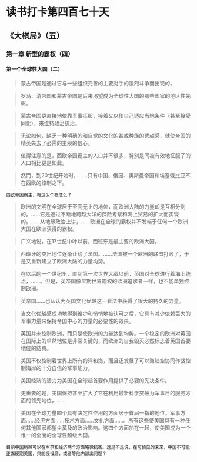 # 读书打卡第四百七十天
## 《大棋局》（五）
### 第一章 新型的霸权（四）
#### 第一个全球性大国（二）

> 蒙古帝国是通过它与一些组织完善的主要对手的激烈斗争而出现的。

> 罗马、清帝国和蒙古帝国是后来渴望成为全球性大国的那些国家的地区性先驱。

> 蒙古帝国更直接地依靠军事征服，接着又以使自己适应当地条件（甚至接受同化），来维持政治统治。

> 无论如何，缺乏一种明确的和自觉的文化的甚或种族的优越感，就使帝国的精英失去了必需的主观的信心。

> 值得注意的是，西欧帝国霸主的人口并不很多，特别是同被有效地征服了的人口相比更是如此。

> 然而，到20世纪开始时，……只有中国、俄国、奥斯曼帝国和埃塞俄比亚不在西欧的控制之下。
```
西欧帝国霸主，有这么个概念么？
```
> 欧洲的文明在全球居于至高无上的地位，而欧洲大陆的力量却是互相分割的。……它是通过不断地跨越大洋的探险考察和海上贸易的扩大而实现的。……从地缘政治上讲，……欧洲在全球的霸权并不发端于任何一个欧洲大国在欧洲获得的霸权。

> 广义地说，在17世纪中叶以前，西班牙是最主要的欧洲大国。

> 西班牙的突出地位逐渐让给了法国。……法国被一个欧洲的联盟打败了，于是又重新建立了欧洲大陆的力量均势。

> 在以后的一个世纪里，直到第一次世界大战以前，英国对全球进行着海上统治，……。但是，英帝国像早期世界霸权的欧洲追求者一样，也不能单独控制欧洲。

> 英帝国……也从认为英国文化优越这一看法中获得了很大的持久的力量。

> 当文化优越感成功地得到维护和悄悄地被认可之后，它具有减少依赖巨大的军事力量来保持帝国中心的力量的必要性的效果。

> 英国并未控制欧洲，而只是使欧洲的力量达到均势。一个稳定的欧洲对英国在国际上的卓然地位是非常关键的，而欧洲的自我毁灭必然标志着英国首要地位的结束。

> 美国不仅控制着世界上所有的洋和海，而且还发展了可以海陆空协同作战控制海岸的十分自信的军事能力。

> 美国经济的活力为美国在全球起首要作用提供了必要的先决条件。

> 更重要的是，美国保持甚至扩大了它在利用最新科学突破为军事目的服务方面的领先地位，……

> 美国在全球力量四个具有决定性作用的方面居于首屈一指的地位。军事方面……经济方面……技术方面……文化方面……。所有这些使美国具有一种任何其他国家都望尘莫及的政治影响。这四个方面加在一起，使美国成为一个惟一的全面的全球性超级大国。
```
目前中国稍微可以在军事和经济两个方面略微抗衡。这是不是说，在可预见的未来，中国不可能正面硬刚美国，只能慢慢磨，或者等他内部出问题？
```